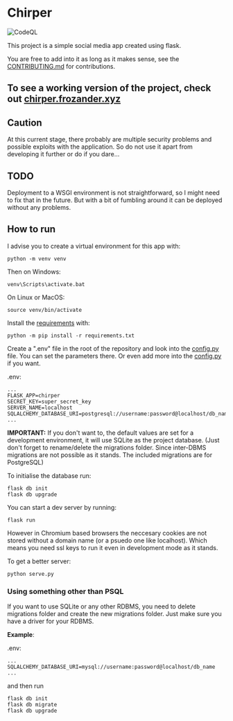 # Chirper

![CodeQL](https://github.com/Frozander/Chirper/workflows/CodeQL/badge.svg)

This project is a simple social media app created using flask.

You are free to add into it as long as it makes sense, see the [CONTRIBUTING.md](CONTRIBUTING.md) for contributions.

## To see a working version of the project, check out [chirper.frozander.xyz](https://chirper.frozander.xyz)

## Caution
At this current stage, there probably are multiple security problems and possible exploits with the application. So do not use it apart from developing it further or do if you dare...

## TODO
Deployment to a WSGI environment is not straightforward, so I might need to fix that in the future. But with a bit of fumbling around it can be deployed without any problems.

## How to run
I advise you to create a virtual environment for this app with:
```
python -m venv venv
```
Then on Windows:
```
venv\Scripts\activate.bat
```

On Linux or MacOS:
```
source venv/bin/activate
```

Install the [requirements](requirements.txt) with:
```
python -m pip install -r requirements.txt
```

Create a ".env" file in the root of the repository and look into the [config.py](chirper/config.py) file. You can set the parameters there. Or even add more into the [config.py](chirper/config.py) if you want.

.env:
```
...
FLASK_APP=chirper
SECRET_KEY=super_secret_key
SERVER_NAME=localhost
SQLALCHEMY_DATABASE_URI=postgresql://username:password@localhost/db_name
...
```

**IMPORTANT:** If you don't want to, the default values are set for a development environment, it will use SQLite as the project database. (Just don't forget to rename/delete the migrations folder. Since inter-DBMS migrations are not possible as it stands. The included migrations are for PostgreSQL)

To initialise the database run:
```
flask db init
flask db upgrade
```

You can start a dev server by running:
```
flask run
```
However in Chromium based browsers the neccesary cookies are not stored without a domain name (or a psuedo one like localhost). Which means you need ssl keys to run it even in development mode as it stands.

To get a better server:
```
python serve.py
```

### Using something other than PSQL
If you want to use SQLite or any other RDBMS, you need to delete migrations folder and create the new migrations folder. Just make sure you have a driver for your RDBMS.

**Example**: 

.env:
```
...
SQLALCHEMY_DATABASE_URI=mysql://username:password@localhost/db_name
...
```

and then run

```
flask db init
flask db migrate
flask db upgrade
```
